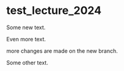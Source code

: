 # test_lecture_2024

Some new text.

Even more text.

more changes are made on the new branch.

Some other text.
